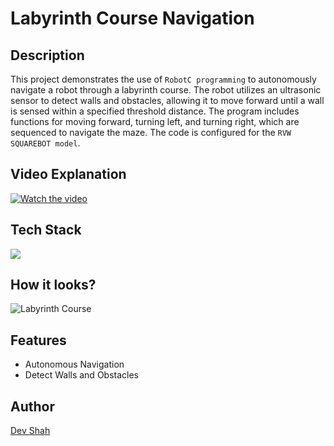 # Labyrinth Course Navigation

## Description

This project demonstrates the use of `RobotC programming` to autonomously navigate a robot through a labyrinth course. The robot utilizes an ultrasonic sensor to detect walls and obstacles, allowing it to move forward until a wall is sensed within a specified threshold distance. The program includes functions for moving forward, turning left, and turning right, which are sequenced to navigate the maze. The code is configured for the `RVW SQUAREBOT model`.

## Video Explanation

[![Watch the video](https://img.youtube.com/vi/e_vEzKy41Js/0.jpg)](https://www.youtube.com/watch?v=e_vEzKy41Js)

## Tech Stack

<img src="https://skillicons.dev/icons?i=c" />

## How it looks?

![Labyrinth Course](https://github.com/busycaesar/Labyrinth_Course_Robotc/assets/97539345/e61f53dc-4aab-4114-bc7a-a7b402f3bd13)

## Features

- Autonomous Navigation
- Detect Walls and Obstacles

## Author

[Dev Shah](https://github.com/busycaesar)
